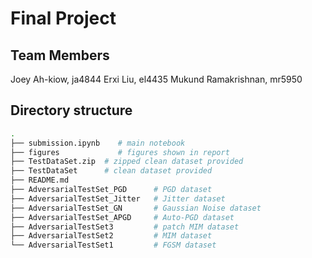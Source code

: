 # Final Project

## Team Members
Joey Ah-kiow, ja4844
Erxi Liu, el4435
Mukund Ramakrishnan, mr5950

## Directory structure
```bash
.
├── submission.ipynb    # main notebook
├── figures             # figures shown in report
├── TestDataSet.zip  # zipped clean dataset provided
├── TestDataSet      # clean dataset provided
├── README.md
├── AdversarialTestSet_PGD      # PGD dataset
├── AdversarialTestSet_Jitter   # Jitter dataset
├── AdversarialTestSet_GN       # Gaussian Noise dataset
├── AdversarialTestSet_APGD     # Auto-PGD dataset
├── AdversarialTestSet3         # patch MIM dataset
├── AdversarialTestSet2         # MIM dataset
└── AdversarialTestSet1         # FGSM dataset
```
